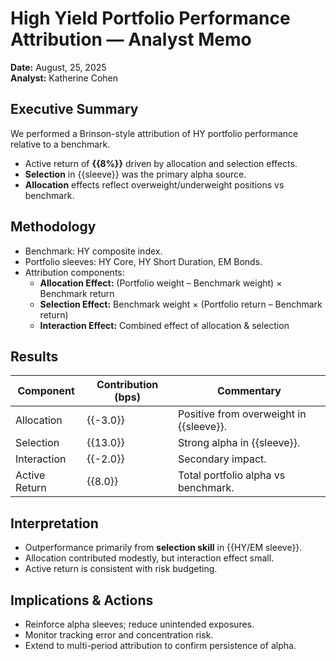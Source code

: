 # High Yield Portfolio Performance Attribution — Analyst Memo  

**Date:** August, 25, 2025  
**Analyst:** Katherine Cohen  

## Executive Summary  
We performed a Brinson-style attribution of HY portfolio performance relative to a benchmark.  
- Active return of **{{8%}}** driven by allocation and selection effects.  
- **Selection** in {{sleeve}} was the primary alpha source.  
- **Allocation** effects reflect overweight/underweight positions vs benchmark.  

## Methodology  
- Benchmark: HY composite index.  
- Portfolio sleeves: HY Core, HY Short Duration, EM Bonds.  
- Attribution components:  
  - **Allocation Effect:** (Portfolio weight – Benchmark weight) × Benchmark return  
  - **Selection Effect:** Benchmark weight × (Portfolio return – Benchmark return)  
  - **Interaction Effect:** Combined effect of allocation & selection  

## Results  
| Component     | Contribution (bps) | Commentary |  
|---------------|---------------------|------------|  
| Allocation    | {{-3.0}} | Positive from overweight in {{sleeve}}. |  
| Selection     | {{13.0}} | Strong alpha in {{sleeve}}. |  
| Interaction   | {{-2.0}} | Secondary impact. |  
| Active Return | {{8.0}} | Total portfolio alpha vs benchmark. |  

## Interpretation  
- Outperformance primarily from **selection skill** in {{HY/EM sleeve}}.  
- Allocation contributed modestly, but interaction effect small.  
- Active return is consistent with risk budgeting.  

## Implications & Actions  
- Reinforce alpha sleeves; reduce unintended exposures.  
- Monitor tracking error and concentration risk.  
- Extend to multi-period attribution to confirm persistence of alpha.
